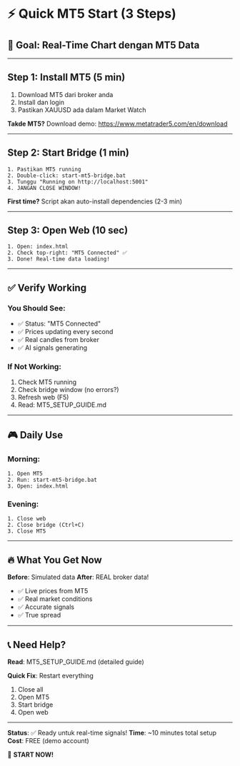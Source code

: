 # ⚡ Quick MT5 Start (3 Steps)

## 🎯 Goal: Real-Time Chart dengan MT5 Data

---

## Step 1: Install MT5 (5 min)

1. Download MT5 dari broker anda
2. Install dan login
3. Pastikan XAUUSD ada dalam Market Watch

**Takde MT5?** Download demo: https://www.metatrader5.com/en/download

---

## Step 2: Start Bridge (1 min)

```
1. Pastikan MT5 running
2. Double-click: start-mt5-bridge.bat
3. Tunggu "Running on http://localhost:5001"
4. JANGAN CLOSE WINDOW!
```

**First time?** Script akan auto-install dependencies (2-3 min)

---

## Step 3: Open Web (10 sec)

```
1. Open: index.html
2. Check top-right: "MT5 Connected" ✅
3. Done! Real-time data loading!
```

---

## ✅ Verify Working

### You Should See:
- ✅ Status: "MT5 Connected"
- ✅ Prices updating every second
- ✅ Real candles from broker
- ✅ AI signals generating

### If Not Working:
1. Check MT5 running
2. Check bridge window (no errors?)
3. Refresh web (F5)
4. Read: MT5_SETUP_GUIDE.md

---

## 🎮 Daily Use

### Morning:
```
1. Open MT5
2. Run: start-mt5-bridge.bat
3. Open: index.html
```

### Evening:
```
1. Close web
2. Close bridge (Ctrl+C)
3. Close MT5
```

---

## 🔥 What You Get Now

**Before**: Simulated data
**After**: REAL broker data!

- ✅ Live prices from MT5
- ✅ Real market conditions
- ✅ Accurate signals
- ✅ True spread

---

## 📞 Need Help?

**Read**: MT5_SETUP_GUIDE.md (detailed guide)

**Quick Fix**: Restart everything
1. Close all
2. Open MT5
3. Start bridge
4. Open web

---

**Status**: ✅ Ready untuk real-time signals!
**Time**: ~10 minutes total setup
**Cost**: FREE (demo account)

🚀 **START NOW!**
